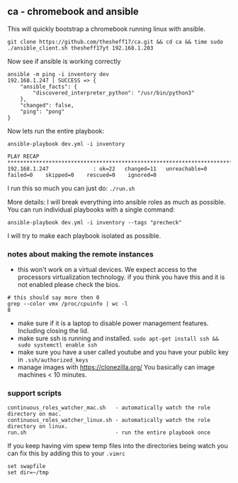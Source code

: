 ## ca - chromebook and ansible

This will quickly bootstrap a chromebook running linux with ansible.

```
git clone https://github.com/thesheff17/ca.git && cd ca && time sudo ./ansible_client.sh thesheff17yt 192.168.1.203
```

Now see if ansible is working correctly
```
ansible -m ping -i inventory dev
192.168.1.247 | SUCCESS => {
    "ansible_facts": {
        "discovered_interpreter_python": "/usr/bin/python3"
    },
    "changed": false,
    "ping": "pong"
}
```

Now lets run the entire playbook:

```
ansible-playbook dev.yml -i inventory

PLAY RECAP *******************************************************************************************************
192.168.1.247              : ok=22   changed=11   unreachable=0    failed=0    skipped=0    rescued=0    ignored=0
```

I run this so much you can just do: `./run.sh`

More details:
I will break everything into ansible roles as much as possible.  
You can run individual playbooks with a single command:
```
ansible-playbook dev.yml -i inventory --tags "precheck"
```
I will try to make each playbook isolated as possible. 

### notes about making the remote instances
* this won't work on a virtual devices. We expect access to the processors virtualization technology. 
  if you think you have this and it is not enabled please check the bios. 

```
# this should say more then 0
grep --color vmx /proc/cpuinfo | wc -l
8
```
* make sure if it is a laptop to disable power management features.  Including closing the lid.
* make sure ssh is running and installed.  `sudo apt-get install ssh && sudo systemctl enable ssh`
* make sure you have a user called youtube and you have your public key in `.ssh/authorized_keys`
* manage images with https://clonezilla.org/ You basically can image machines < 10 minutes.  

### support scripts
```
continuous_roles_watcher_mac.sh   - automatically watch the role directory on mac.
continuous_roles_watcher_linux.sh - automatically watch the role directory on linux.
run.sh                            - run the entire playbook once
```

If you keep having vim spew temp files into the directories being watch you can fix this by adding
this to your `.vimrc`
```
set swapfile
set dir=~/tmp
```

